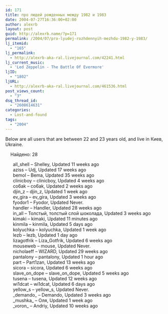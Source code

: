 ```yaml
---
id: 171
title: про людей рожденных между 1982 и 1983
date: 2004-07-27T16:36:00+02:00
author: alexrb
layout: post
guid: http://alexrb.name/?p=171
permalink: /2004/07/pro-lyudej-rozhdennyih-mezhdu-1982-y-1983/
lj_itemid:
  - "165"
lj_permalink:
  - http://alexrb-aka-ral.livejournal.com/42241.html
lj_current_music:
  - 'Led Zeppelin - The Battle Of Evermore'
ljID:
  - "1802"
ljURL:
  - http://alexrb-aka-ral.livejournal.com/461536.html
post_views_count:
  - "3"
dsq_thread_id:
  - "2608614631"
categories:
  - Lost-and-found
tags:
  - "2004"
---
```

Below are all users that are between 22 and 23 years old, and live in Киев, Ukraine.

&nbsp; &nbsp; Найдено: 28

&nbsp; &nbsp; &nbsp; all_shell &#8211; Shelley, Updated 11 weeks ago  
&nbsp; &nbsp; &nbsp; aziss &#8211; Udj, Updated 17 weeks ago  
&nbsp; &nbsp; &nbsp; bemol &#8211; Bema, Updated 35 weeks ago  
&nbsp; &nbsp; &nbsp; clinicboy &#8211; clinicboy, Updated 4 weeks ago  
&nbsp; &nbsp; &nbsp; co6ak &#8211; co6ak, Updated 2 weeks ago  
&nbsp; &nbsp; &nbsp; djin\_z &#8211; djin\_z, Updated 1 week ago  
&nbsp; &nbsp; &nbsp; ev\_gira &#8211; ev\_gira, Updated 3 weeks ago  
&nbsp; &nbsp; &nbsp; fyodor1 &#8211; Fyodor, Updated Never.  
&nbsp; &nbsp; &nbsp; handler &#8211; Handler, Updated 28 weeks ago  
&nbsp; &nbsp; &nbsp; in_all &#8211; Толстый, толстый слой шоколада, Updated 3 weeks ago  
&nbsp; &nbsp; &nbsp; kimaki &#8211; kimaki, Updated 11 minutes ago  
&nbsp; &nbsp; &nbsp; kinmila &#8211; kinmila, Updated 5 days ago  
&nbsp; &nbsp; &nbsp; kolyuchka &#8211; kolyuchka, Updated 1 week ago  
&nbsp; &nbsp; &nbsp; lezb &#8211; lezb, Updated 1 day ago  
&nbsp; &nbsp; &nbsp; lizagotfrik &#8211; Liza_Gotfrik, Updated 6 weeks ago  
&nbsp; &nbsp; &nbsp; mouseweb &#8211; mouse, Updated Never.  
&nbsp; &nbsp; &nbsp; nicholaeff &#8211; WIZARD, Updated 29 weeks ago  
&nbsp; &nbsp; &nbsp; pantalony &#8211; pantalony, Updated 1 hour ago  
&nbsp; &nbsp; &nbsp; part &#8211; Part1zan, Updated 13 weeks ago  
&nbsp; &nbsp; &nbsp; sicora &#8211; sicora, Updated 6 weeks ago  
&nbsp; &nbsp; &nbsp; slave\_on\_dope &#8211; slave\_on\_dope, Updated 5 weeks ago  
&nbsp; &nbsp; &nbsp; tusena &#8211; tusena, Updated 12 weeks ago  
&nbsp; &nbsp; &nbsp; wi1dcat &#8211; wi1dcat, Updated 6 days ago  
&nbsp; &nbsp; &nbsp; yellow\_s &#8211; yellow\_s, Updated Never.  
&nbsp; &nbsp; &nbsp; \_demando\_ &#8211; Demando, Updated 3 weeks ago  
&nbsp; &nbsp; &nbsp; \_mushka\_ &#8211; Оля, Updated 1 week ago  
&nbsp; &nbsp; &nbsp; \_voron\_ &#8211; Andriy, Updated 10 weeks ago